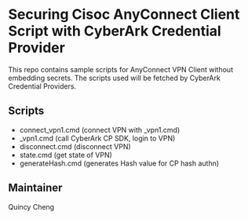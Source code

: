 # Securing Cisoc AnyConnect Client Script with CyberArk Credential Provider

This repo contains sample scripts for AnyConnect VPN Client without embedding secrets.
The scripts used will be fetched by CyberArk Credential Providers.

## Scripts

- connect_vpn1.cmd (connect VPN with _vpn1.cmd)
- _vpn1.cmd (call CyberArk CP SDK, login to VPN)
- disconnect.cmd (disconnect VPN)
- state.cmd (get state of VPN)
- generateHash.cmd (generates Hash value for CP hash authn)


## Maintainer
Quincy Cheng

